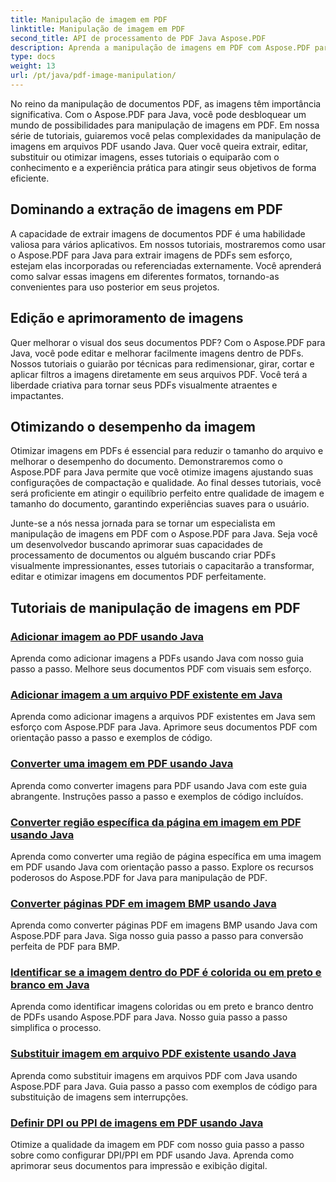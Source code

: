```yaml
---
title: Manipulação de imagem em PDF
linktitle: Manipulação de imagem em PDF
second_title: API de processamento de PDF Java Aspose.PDF
description: Aprenda a manipulação de imagens em PDF com Aspose.PDF para Java. Transforme, edite e otimize imagens em seus documentos PDF sem esforço.
type: docs
weight: 13
url: /pt/java/pdf-image-manipulation/
---
```


No reino da manipulação de documentos PDF, as imagens têm importância significativa. Com o Aspose.PDF para Java, você pode desbloquear um mundo de possibilidades para manipulação de imagens em PDF. Em nossa série de tutoriais, guiaremos você pelas complexidades da manipulação de imagens em arquivos PDF usando Java. Quer você queira extrair, editar, substituir ou otimizar imagens, esses tutoriais o equiparão com o conhecimento e a experiência prática para atingir seus objetivos de forma eficiente.

## Dominando a extração de imagens em PDF

A capacidade de extrair imagens de documentos PDF é uma habilidade valiosa para vários aplicativos. Em nossos tutoriais, mostraremos como usar o Aspose.PDF para Java para extrair imagens de PDFs sem esforço, estejam elas incorporadas ou referenciadas externamente. Você aprenderá como salvar essas imagens em diferentes formatos, tornando-as convenientes para uso posterior em seus projetos.

## Edição e aprimoramento de imagens

Quer melhorar o visual dos seus documentos PDF? Com o Aspose.PDF para Java, você pode editar e melhorar facilmente imagens dentro de PDFs. Nossos tutoriais o guiarão por técnicas para redimensionar, girar, cortar e aplicar filtros a imagens diretamente em seus arquivos PDF. Você terá a liberdade criativa para tornar seus PDFs visualmente atraentes e impactantes.

## Otimizando o desempenho da imagem

Otimizar imagens em PDFs é essencial para reduzir o tamanho do arquivo e melhorar o desempenho do documento. Demonstraremos como o Aspose.PDF para Java permite que você otimize imagens ajustando suas configurações de compactação e qualidade. Ao final desses tutoriais, você será proficiente em atingir o equilíbrio perfeito entre qualidade de imagem e tamanho do documento, garantindo experiências suaves para o usuário.

Junte-se a nós nessa jornada para se tornar um especialista em manipulação de imagens em PDF com o Aspose.PDF para Java. Seja você um desenvolvedor buscando aprimorar suas capacidades de processamento de documentos ou alguém buscando criar PDFs visualmente impressionantes, esses tutoriais o capacitarão a transformar, editar e otimizar imagens em documentos PDF perfeitamente.

## Tutoriais de manipulação de imagens em PDF
### [Adicionar imagem ao PDF usando Java](./add-image-to-pdf-using-java/)
Aprenda como adicionar imagens a PDFs usando Java com nosso guia passo a passo. Melhore seus documentos PDF com visuais sem esforço.
### [Adicionar imagem a um arquivo PDF existente em Java](./add-image-to-an-existing-pdf-file-in-java/)
Aprenda como adicionar imagens a arquivos PDF existentes em Java sem esforço com Aspose.PDF para Java. Aprimore seus documentos PDF com orientação passo a passo e exemplos de código.
### [Converter uma imagem em PDF usando Java](./convert-an-image-to-pdf-using-java/)
Aprenda como converter imagens para PDF usando Java com este guia abrangente. Instruções passo a passo e exemplos de código incluídos.
### [Converter região específica da página em imagem em PDF usando Java](./convert-particular-page-region-to-image-in-pdf-using-java/)
Aprenda como converter uma região de página específica em uma imagem em PDF usando Java com orientação passo a passo. Explore os recursos poderosos do Aspose.PDF for Java para manipulação de PDF.
### [Converter páginas PDF em imagem BMP usando Java](./convert-pdf-pages-to-bmp-image-using-java/)
Aprenda como converter páginas PDF em imagens BMP usando Java com Aspose.PDF para Java. Siga nosso guia passo a passo para conversão perfeita de PDF para BMP.
### [Identificar se a imagem dentro do PDF é colorida ou em preto e branco em Java](./identify-if-image-inside-pdf-is-colored-or-black-and-white-in-java/)
Aprenda como identificar imagens coloridas ou em preto e branco dentro de PDFs usando Aspose.PDF para Java. Nosso guia passo a passo simplifica o processo.
### [Substituir imagem em arquivo PDF existente usando Java](./replace-image-in-existing-pdf-file-using-java/)
Aprenda como substituir imagens em arquivos PDF com Java usando Aspose.PDF para Java. Guia passo a passo com exemplos de código para substituição de imagens sem interrupções.
### [Definir DPI ou PPI de imagens em PDF usando Java](./setting-dpi-or-ppi-of-images-in-pdf-using-java/)
Otimize a qualidade da imagem em PDF com nosso guia passo a passo sobre como configurar DPI/PPI em PDF usando Java. Aprenda como aprimorar seus documentos para impressão e exibição digital.